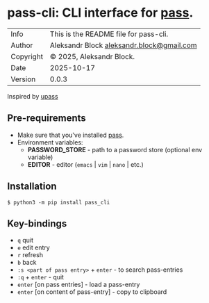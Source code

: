 # pass-cli:  CLI interface for [pass](https://www.passwordstore.org/).
|           |                                             |
|-----------|---------------------------------------------|
| Info      | This is the README file for pass-cli.       |
| Author    | Aleksandr Block <aleksandr.block@gmail.com> |
| Copyright | © 2025, Aleksandr Block.                    |
| Date      | 2025-10-17                                  |
| Version   | 0.0.3                                       |



Inspired by [upass](https://github.com/Kwpolska/upass)

Pre-requirements
----------------
* Make sure that you've installed [pass](https://www.passwordstore.org/).
* Environment variables:
	* **PASSWORD_STORE** - path to a password store (optional env variable)
	* **EDITOR** - editor (`emacs` | `vim` | `nano` | etc.)

Installation
------------
    $ python3 -m pip install pass_cli
    
Key-bindings
------------
* `q` quit
* `e` edit entry
* `r` refresh
* `b` back
* `:s <part of pass entry>` + `enter` - to search pass-entries
* `:q` + `enter` - quit
* `enter` [on pass entries] - load a pass-entry
* `enter` [on content of pass-entry] - copy to clipboard


